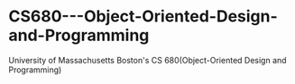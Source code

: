 # CS680---Object-Oriented-Design-and-Programming
University of Massachusetts Boston's CS 680(Object-Oriented Design and Programming)  
